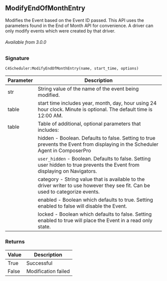 ## ModifyEndOfMonthEntry

Modifies the Event based on the Event ID passed. This API uses the parameters found in the End of Month API for convenience. A driver can only modify events which were created by that driver.

###### Available from 3.0.0


### Signature

`C4Scheduler:ModifyEndOfMonthEntry(name, start_time, options)`


| Parameter | Description |
| --- | --- |
| str | String value of the name of the event being modified. |
| table | start time includes year, month, day, hour using 24 hour clock. Minute is optional. The default time is 12:00 AM. |
| table | Table of additional, optional parameters that includes: |
| | hidden - Boolean. Defaults to false. Setting to true prevents the Event from displaying in the Scheduler Agent in ComposerPro |
| | `user_hidden` - Boolean. Defaults to false. Setting user hidden to true prevents the Event from displaying on Navigators. |
| | category - String value that is available to the driver writer to use however they see fit. Can be used to categorize events. |
| | enabled - Boolean which defaults to true. Setting enabled to false will disable the Event. |
| | locked - Boolean which defaults to false. Setting enabled to true will place the Event in a read only state. |


### Returns

| Value | Description |
| --- | --- |
| True | Successful |
| False | Modification failed |